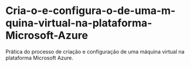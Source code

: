 # Cria-o-e-configura-o-de-uma-m-quina-virtual-na-plataforma-Microsoft-Azure
Prática do processo de criação e configuração de uma máquina virtual na plataforma Microsoft Azure.
